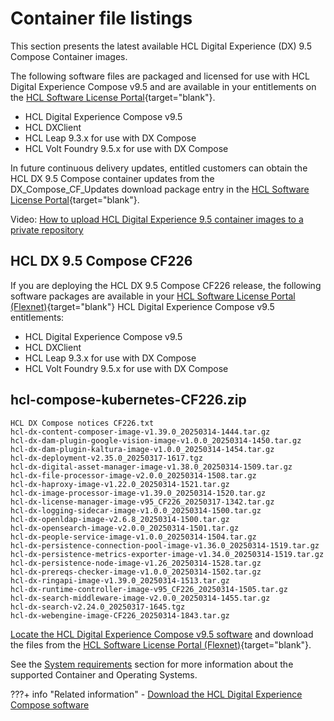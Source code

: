 # Container file listings

This section presents the latest available HCL Digital Experience (DX) 9.5 Compose Container images.

The following software files are packaged and licensed for use with HCL Digital Experience Compose v9.5 and are available in your entitlements on the [HCL Software License Portal](https://hclsoftware.flexnetoperations.com/flexnet/operationsportal/logon.do){target="blank"}.

- HCL Digital Experience Compose v9.5
- HCL DXClient
- HCL Leap 9.3.x for use with DX Compose
- HCL Volt Foundry 9.5.x for use with DX Compose

In future continuous delivery updates, entitled customers can obtain the HCL DX 9.5 Compose container updates from the DX_Compose_CF_Updates download package entry in the [HCL Software License Portal](https://hclsoftware.flexnetoperations.com/flexnet/operationsportal/logon.do){target="blank"}.

Video: [How to upload HCL Digital Experience 9.5 container images to a private repository](https://youtu.be/XJONRdpgCuo)

## HCL DX 9.5 Compose CF226

If you are deploying the HCL DX 9.5 Compose CF226 release, the following software packages are available in your [HCL Software License Portal (Flexnet)](https://support.hcl-software.com/csm?id=kb_article&sysparm_article=KB0073344){target="blank"} HCL Digital Experience Compose v9.5 entitlements:

- HCL Digital Experience Compose v9.5
- HCL DXClient
- HCL Leap 9.3.x for use with DX Compose
- HCL Volt Foundry 9.5.x for use with DX Compose

## hcl-compose-kubernetes-CF226.zip

```shell
HCL DX Compose notices CF226.txt
hcl-dx-content-composer-image-v1.39.0_20250314-1444.tar.gz
hcl-dx-dam-plugin-google-vision-image-v1.0.0_20250314-1450.tar.gz
hcl-dx-dam-plugin-kaltura-image-v1.0.0_20250314-1454.tar.gz
hcl-dx-deployment-v2.35.0_20250317-1617.tgz
hcl-dx-digital-asset-manager-image-v1.38.0_20250314-1509.tar.gz
hcl-dx-file-processor-image-v2.0.0_20250314-1508.tar.gz
hcl-dx-haproxy-image-v1.22.0_20250314-1521.tar.gz
hcl-dx-image-processor-image-v1.39.0_20250314-1520.tar.gz
hcl-dx-license-manager-image-v95_CF226_20250317-1342.tar.gz
hcl-dx-logging-sidecar-image-v1.0.0_20250314-1500.tar.gz
hcl-dx-openldap-image-v2.6.8_20250314-1500.tar.gz
hcl-dx-opensearch-image-v2.0.0_20250314-1501.tar.gz
hcl-dx-people-service-image-v1.0.0_20250314-1504.tar.gz
hcl-dx-persistence-connection-pool-image-v1.36.0_20250314-1519.tar.gz
hcl-dx-persistence-metrics-exporter-image-v1.34.0_20250314-1519.tar.gz
hcl-dx-persistence-node-image-v1.26_20250314-1528.tar.gz
hcl-dx-prereqs-checker-image-v1.0.0_20250314-1502.tar.gz
hcl-dx-ringapi-image-v1.39.0_20250314-1513.tar.gz
hcl-dx-runtime-controller-image-v95_CF226_20250314-1505.tar.gz
hcl-dx-search-middleware-image-v2.0.0_20250314-1455.tar.gz
hcl-dx-search-v2.24.0_20250317-1645.tgz
hcl-dx-webengine-image-CF226_20250314-1843.tar.gz
```

<!--
## HCL DX 9.5 Compose CF225

If you are deploying the HCL DX 9.5 Compose CF225 release, the following software packages are available in your [HCL Software License Portal (Flexnet)](https://support.hcl-software.com/csm?id=kb_article&sysparm_article=KB0073344){target="blank"} HCL Digital Experience Compose v9.5 entitlements:

- HCL Digital Experience Compose v9.5
- HCL DXClient
- HCL Leap 9.3.x for use with DX Compose
- HCL Volt Foundry 9.5.x for use with DX Compose

## hcl-compose-kubernetes-CF225.zip

```shell
HCL DX Compose notices CF225.txt
hcl-dx-content-composer-image-v1.38.0_20250203-2223.tar.gz
hcl-dx-dam-plugin-google-vision-image-v1.0.0_20250203-2224.tar.gz
hcl-dx-dam-plugin-kaltura-image-v1.0.0_20250203-2224.tar.gz
hcl-dx-deployment-v2.34.0_20250205-1351.tgz
hcl-dx-digital-asset-manager-image-v1.37.0_20250203-2300.tar.gz
hcl-dx-file-processor-image-v2.0.0_20250203-2240.tar.gz
hcl-dx-haproxy-image-v1.21.0_20250203-2240.tar.gz
hcl-dx-image-processor-image-v1.38.0_20250203-2244.tar.gz
hcl-dx-license-manager-image-v95_CF225_20250203-2229.tar.gz
hcl-dx-logging-sidecar-image-v1.0.0_20250203-2231.tar.gz
hcl-dx-openldap-image-v2.6.8_20250203-2228.tar.gz
hcl-dx-opensearch-image-v2.0.0_20250207-1432.tar.gz
hcl-dx-people-service-image-v1.0.0_20250203-2223.tar.gz
hcl-dx-persistence-connection-pool-image-v1.35.0_20250203-2301.tar.gz
hcl-dx-persistence-metrics-exporter-image-v1.33.0_20250203-2241.tar.gz
hcl-dx-persistence-node-image-v1.25_20250203-2242.tar.gz
hcl-dx-prereqs-checker-image-v1.0.0_20250203-2234.tar.gz
hcl-dx-ringapi-image-v1.38.0_20250203-2244.tar.gz
hcl-dx-runtime-controller-image-v95_CF225_20250203-2236.tar.gz
hcl-dx-search-middleware-image-v2.0.0_20250207-1433.tar.gz
hcl-dx-search-v2.23.0_20250207-1739.tgz
hcl-dx-webengine-image-CF225_20250204-1935.tar.gz
```

<!--
## HCL DX 9.5 Compose CF224

If you are deploying the HCL DX 9.5 Compose CF224 release, the following software packages are available in your [HCL Software License Portal (Flexnet)](https://support.hcl-software.com/csm?id=kb_article&sysparm_article=KB0073344){target="blank"} HCL Digital Experience Compose v9.5 entitlements:

- HCL Digital Experience Compose v9.5
- HCL DX Client
- HCL Leap 9.3.x for use with DX Compose
- HCL Volt Foundry 9.5.x for use with DX Compose

## hcl-compose-kubernetes-v95-CF224.zip

```shell
HCL DX Compose notices CF224.txt
hcl-dx-content-composer-image-v1.37.0_20241210-2230.tar.gz
hcl-dx-dam-plugin-google-vision-image-v1.0.0_20241210-2232.tar.gz
hcl-dx-dam-plugin-kaltura-image-v1.0.0_20241210-2231.tar.gz
hcl-dx-deployment-v2.33.0_20241216-1627.tgz
hcl-dx-digital-asset-manager-image-v1.36.0_20241210-2303.tar.gz
hcl-dx-file-processor-image-v2.0.0_20241210-2249.tar.gz
hcl-dx-haproxy-image-v1.20.0_20241210-2256.tar.gz
hcl-dx-image-processor-image-v1.37.0_20241210-2258.tar.gz
hcl-dx-license-manager-image-v95_CF224_20241210-2237.tar.gz
hcl-dx-logging-sidecar-image-v1.0.0_20241210-2238.tar.gz
hcl-dx-openldap-image-v1.2.0_20241210-2237.tar.gz
hcl-dx-opensearch-image-v2.0.0_20241213-1938.tar.gz
hcl-dx-people-service-image-v1.0.0_20241210-2231.tar.gz
hcl-dx-persistence-connection-pool-image-v1.34.0_20241210-2254.tar.gz
hcl-dx-persistence-metrics-exporter-image-v1.32.0_20241210-2253.tar.gz
hcl-dx-persistence-node-image-v1.24_20241210-2252.tar.gz
hcl-dx-prereqs-checker-image-v1.0.0_20241210-2243.tar.gz
hcl-dx-ringapi-image-v1.37.0_20241210-2252.tar.gz
hcl-dx-runtime-controller-image-v95_CF224_20241210-2243.tar.gz
hcl-dx-search-middleware-image-v2.0.0_20241213-1938.tar.gz
hcl-dx-search-v2.22.3_20241216-1628.tgz
hcl-dx-webengine-image-CF224_20241213-2134.tar.gz
```
-->

[Locate the HCL Digital Experience Compose v9.5 software](locating_downloads.md) and download the files from the [HCL Software License Portal (Flexnet)](https://support.hcl-software.com/csm?id=kb_article&sysparm_article=KB0073344){target="blank"}.

See the [System requirements](../../../getting_started/system_requirements.md) section for more information about the supported Container and Operating Systems.

???+ info "Related information"
    - [Download the HCL Digital Experience Compose software](../kubernetes_deployment/download_sw.md)

